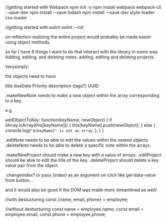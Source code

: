 
//getting started with Webpack
npm init -y
npm install webpack webpack-cli --save-dev
npm install --save lodash
npm install --save-dev style-loader css-loader

//getting started with eslint
eslint --init

on reflection realizing the entire project would probably be made easier using object methods.

so far I have 6 things I want to do that interact with the library in some way.
Adding, editing, and deleting notes.
adding, editing and deleting projects.

Verysimply: 

the objects need to have 

title
dueDate
Priority
description
(tags?)
UUID


.makeNewNote
  needs to make a new object within the array corresponding to a key. 

  e.g

  addObjectToKey: function(keyName, newObject) {
    if (Array.isArray(this[keyName])) {
      this[keyName].push(newObject);
    } else {
      console.log(`"${keyName}" is not an array.`);
    }
  }
  
.editNote
  needs to be able to edit the values within the nested objects
.deleteNote
  needs to be able to delete a specific note within the arrays. 

.makeNewProject
  should make a new key with a value of arrays.
.editProject
  should be able to edit the title of the key.
.deleteProject
  should delete a key value pair from the object

.changeindex? or pass (index) as an argument on click like get data-value from button...

  and it would also be good if the DOM was made more streamlined as well/

  //with destucturing
const {name, email, phone} = employee;

//without destucturing
const name = employee.name;
const email = employee.email;
const phone = employee.phone;

